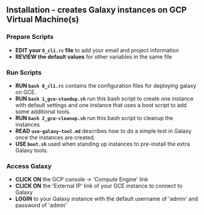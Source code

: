 ## Installation - creates Galaxy instances on GCP Virtual Machine(s)

### Prepare Scripts
* **EDIT your `0_cli.rc` file** to add your email and project information 
* **REVIEW the default values** for other variables in the same file

### Run Scripts
* **RUN `bash 0_cli.rc`** contains the configuration files for deploying galaxy on GCE.
* **RUN `bash 1_gce-standup.sh`** run this bash script to create one instance with default settings and one instance that uses a boot script to add some additional tools.
* **RUN `bash 2_gce-cleanup.sh`** run this bash script to cleanup the instances
* **READ `use-galaxy-tool.md`** describes how to do a simple test in Galaxy once the instances are created.
* **USE `boot.sh`** used when standing up instances to pre-install the extra Galaxy tools. 

### Access Galaxy 
* **CLICK ON** the GCP console -> 'Compute Engine' link
* **CLICK ON** the 'External IP' link of your GCE instance to connect to Galaxy
* **LOGIN** to your Galaxy instance with the default username of 'admin' and password of 'admin' 
